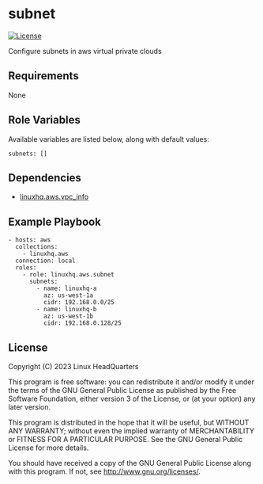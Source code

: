 # subnet

[![License](https://img.shields.io/badge/license-GPLv3-lightgreen)](https://www.gnu.org/licenses/gpl-3.0.en.html#license-text)

Configure subnets in aws virtual private clouds

## Requirements

None

## Role Variables

Available variables are listed below, along with default values:

    subnets: []

## Dependencies

* [linuxhq.aws.vpc_info](https://github.com/linuxhq/ansible-collection-aws/tree/main/roles/vpc_info)

## Example Playbook

    - hosts: aws
      collections:
        - linuxhq.aws
      connection: local
      roles:
        - role: linuxhq.aws.subnet
          subnets:
            - name: linuxhq-a
              az: us-west-1a
              cidr: 192.168.0.0/25
            - name: linuxhq-b
              az: us-west-1b
              cidr: 192.168.0.128/25

## License

Copyright (C) 2023 Linux HeadQuarters

This program is free software: you can redistribute it and/or modify
it under the terms of the GNU General Public License as published by
the Free Software Foundation, either version 3 of the License, or
(at your option) any later version.

This program is distributed in the hope that it will be useful,
but WITHOUT ANY WARRANTY; without even the implied warranty of
MERCHANTABILITY or FITNESS FOR A PARTICULAR PURPOSE. See the
GNU General Public License for more details.

You should have received a copy of the GNU General Public License
along with this program. If not, see <http://www.gnu.org/licenses/>.

